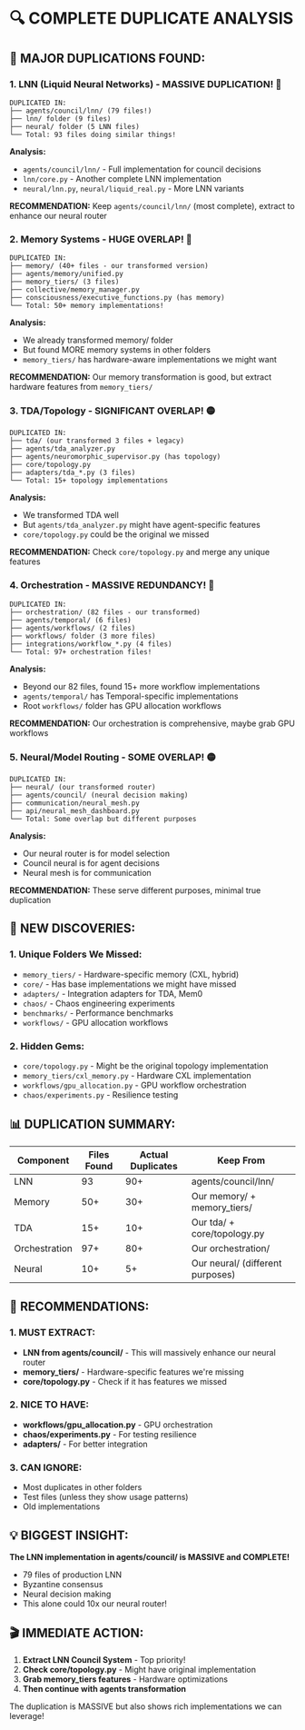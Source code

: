 # 🔍 COMPLETE DUPLICATE ANALYSIS

## 🚨 MAJOR DUPLICATIONS FOUND:

### 1. **LNN (Liquid Neural Networks) - MASSIVE DUPLICATION! 🔴**
```
DUPLICATED IN:
├── agents/council/lnn/ (79 files!)
├── lnn/ folder (9 files)
├── neural/ folder (5 LNN files)
└── Total: 93 files doing similar things!
```

**Analysis:**
- `agents/council/lnn/` - Full implementation for council decisions
- `lnn/core.py` - Another complete LNN implementation
- `neural/lnn.py`, `neural/liquid_real.py` - More LNN variants

**RECOMMENDATION:** Keep `agents/council/lnn/` (most complete), extract to enhance our neural router

### 2. **Memory Systems - HUGE OVERLAP! 🔴**
```
DUPLICATED IN:
├── memory/ (40+ files - our transformed version)
├── agents/memory/unified.py
├── memory_tiers/ (3 files)
├── collective/memory_manager.py
├── consciousness/executive_functions.py (has memory)
└── Total: 50+ memory implementations!
```

**Analysis:**
- We already transformed memory/ folder
- But found MORE memory systems in other folders
- `memory_tiers/` has hardware-aware implementations we might want

**RECOMMENDATION:** Our memory transformation is good, but extract hardware features from `memory_tiers/`

### 3. **TDA/Topology - SIGNIFICANT OVERLAP! 🟡**
```
DUPLICATED IN:
├── tda/ (our transformed 3 files + legacy)
├── agents/tda_analyzer.py
├── agents/neuromorphic_supervisor.py (has topology)
├── core/topology.py
├── adapters/tda_*.py (3 files)
└── Total: 15+ topology implementations
```

**Analysis:**
- We transformed TDA well
- But `agents/tda_analyzer.py` might have agent-specific features
- `core/topology.py` could be the original we missed

**RECOMMENDATION:** Check `core/topology.py` and merge any unique features

### 4. **Orchestration - MASSIVE REDUNDANCY! 🔴**
```
DUPLICATED IN:
├── orchestration/ (82 files - our transformed)
├── agents/temporal/ (6 files)
├── agents/workflows/ (2 files)
├── workflows/ folder (3 more files)
├── integrations/workflow_*.py (4 files)
└── Total: 97+ orchestration files!
```

**Analysis:**
- Beyond our 82 files, found 15+ more workflow implementations
- `agents/temporal/` has Temporal-specific implementations
- Root `workflows/` folder has GPU allocation workflows

**RECOMMENDATION:** Our orchestration is comprehensive, maybe grab GPU workflows

### 5. **Neural/Model Routing - SOME OVERLAP! 🟡**
```
DUPLICATED IN:
├── neural/ (our transformed router)
├── agents/council/ (neural decision making)
├── communication/neural_mesh.py
├── api/neural_mesh_dashboard.py
└── Total: Some overlap but different purposes
```

**Analysis:**
- Our neural router is for model selection
- Council neural is for agent decisions
- Neural mesh is for communication

**RECOMMENDATION:** These serve different purposes, minimal true duplication

## 🎯 NEW DISCOVERIES:

### 1. **Unique Folders We Missed:**
- `memory_tiers/` - Hardware-specific memory (CXL, hybrid)
- `core/` - Has base implementations we might have missed
- `adapters/` - Integration adapters for TDA, Mem0
- `chaos/` - Chaos engineering experiments
- `benchmarks/` - Performance benchmarks
- `workflows/` - GPU allocation workflows

### 2. **Hidden Gems:**
- `core/topology.py` - Might be the original topology implementation
- `memory_tiers/cxl_memory.py` - Hardware CXL implementation
- `workflows/gpu_allocation.py` - GPU workflow orchestration
- `chaos/experiments.py` - Resilience testing

## 📊 DUPLICATION SUMMARY:

| Component | Files Found | Actual Duplicates | Keep From |
|-----------|------------|------------------|-----------|
| LNN | 93 | 90+ | agents/council/lnn/ |
| Memory | 50+ | 30+ | Our memory/ + memory_tiers/ |
| TDA | 15+ | 10+ | Our tda/ + core/topology.py |
| Orchestration | 97+ | 80+ | Our orchestration/ |
| Neural | 10+ | 5+ | Our neural/ (different purposes) |

## 🚀 RECOMMENDATIONS:

### 1. **MUST EXTRACT:**
- **LNN from agents/council/** - This will massively enhance our neural router
- **memory_tiers/** - Hardware-specific features we're missing
- **core/topology.py** - Check if it has features we missed

### 2. **NICE TO HAVE:**
- **workflows/gpu_allocation.py** - GPU orchestration
- **chaos/experiments.py** - For testing resilience
- **adapters/** - For better integration

### 3. **CAN IGNORE:**
- Most duplicates in other folders
- Test files (unless they show usage patterns)
- Old implementations

## 💡 BIGGEST INSIGHT:

**The LNN implementation in agents/council/ is MASSIVE and COMPLETE!**
- 79 files of production LNN
- Byzantine consensus
- Neural decision making
- This alone could 10x our neural router!

## 🎬 IMMEDIATE ACTION:

1. **Extract LNN Council System** - Top priority!
2. **Check core/topology.py** - Might have original implementation
3. **Grab memory_tiers features** - Hardware optimizations
4. **Then continue with agents transformation**

The duplication is MASSIVE but also shows rich implementations we can leverage!